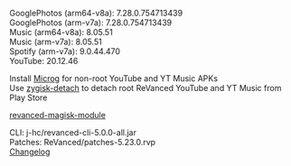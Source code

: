 GooglePhotos (arm64-v8a): 7.28.0.754713439  
GooglePhotos (arm-v7a): 7.28.0.754713439  
Music (arm64-v8a): 8.05.51  
Music (arm-v7a): 8.05.51  
Spotify (arm-v7a): 9.0.44.470  
YouTube: 20.12.46  

Install [Microg](https://github.com/ReVanced/GmsCore/releases) for non-root YouTube and YT Music APKs  
Use [zygisk-detach](https://github.com/j-hc/zygisk-detach) to detach root ReVanced YouTube and YT Music from Play Store  

[revanced-magisk-module](https://github.com/j-hc/revanced-magisk-module)
  
CLI: j-hc/revanced-cli-5.0.0-all.jar  
Patches: ReVanced/patches-5.23.0.rvp  
[Changelog](https://github.com/ReVanced/revanced-patches/releases/tag/v5.23.0)  
